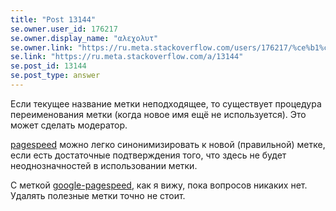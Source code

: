 ```yaml
---
title: "Post 13144"
se.owner.user_id: 176217
se.owner.display_name: "αλεχολυτ"
se.owner.link: "https://ru.meta.stackoverflow.com/users/176217/%ce%b1%ce%bb%ce%b5%cf%87%ce%bf%ce%bb%cf%85%cf%84"
se.link: "https://ru.meta.stackoverflow.com/a/13144"
se.post_id: 13144
se.post_type: answer
---
```

<p>Если текущее название метки неподходящее, то существует процедура переименования  метки (когда новое имя ещё не используется). Это может сделать модератор.</p>
<p><a href="https://ru.stackoverflow.com/questions/tagged/pagespeed" class="post-tag" title="показать вопросы с меткой [pagespeed]" aria-label="показать вопросы с меткой [pagespeed]" rel="tag" aria-labelledby="tag-pagespeed-tooltip-container">pagespeed</a> можно легко синонимизировать к новой (правильной) метке, если есть достаточные подтверждения того, что здесь не будет неоднозначностей в использовании метки.</p>
<p>С меткой <a href="https://ru.stackoverflow.com/questions/tagged/google-pagespeed" class="post-tag" title="показать вопросы с меткой [google-pagespeed]" aria-label="показать вопросы с меткой [google-pagespeed]" rel="tag" aria-labelledby="tag-google-pagespeed-tooltip-container">google-pagespeed</a>, как я вижу, пока вопросов никаких нет. Удалять полезные метки точно не стоит.</p>
